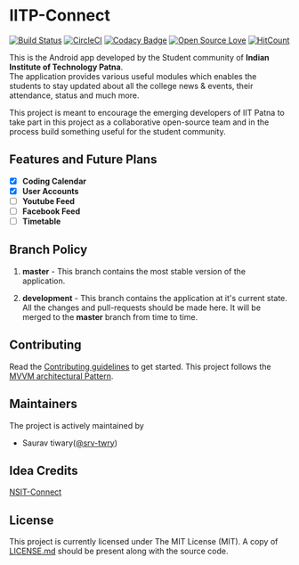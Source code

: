 # IITP-Connect

[![Build Status](https://travis-ci.org/Njack-IITP/IITP-Connect.svg?branch=development)](https://travis-ci.org/Njack-IITP/IITP-Connect)
[![CircleCI](https://circleci.com/gh/Njack-IITP/IITP-Connect/tree/development.svg?style=svg)](https://circleci.com/gh/Njack-IITP/IITP-Connect/tree/development)
[![Codacy Badge](https://api.codacy.com/project/badge/Grade/7b14bdcd432c458e816c2b097d975340)](https://www.codacy.com/app/srv-twry/IITP-Connect?utm_source=github.com&amp;utm_medium=referral&amp;utm_content=Njack-IITP/IITP-Connect&amp;utm_campaign=Badge_Grade)
[![Open Source Love](https://badges.frapsoft.com/os/v2/open-source.svg?v=103)](https://github.com/ellerbrock/open-source-badges/)
[![HitCount](http://hits.dwyl.io/Njack-IITP/IITP-Connect.svg)](http://hits.dwyl.io/Njack-IITP/IITP-Connect)

This is the Android app developed by the Student community of **Indian Institute of Technology Patna**.  
The application provides various useful modules which enables the students to stay updated about all the college news & events, their attendance, status and much more. 

This project is meant to encourage the emerging developers of IIT Patna to take part in this project as a collaborative open-source team and in the process build something useful for the student community.

## Features and Future Plans

- [x] **Coding Calendar**
- [x] **User Accounts**
- [ ] **Youtube Feed**
- [ ] **Facebook Feed**
- [ ] **Timetable**

## Branch Policy
1. **master** - This branch contains the most stable version of the application.  
  
1. **development** - This branch contains the application at it's current state. All the changes and pull-requests should be made here. It will be merged to the **master** branch from time to time.

## Contributing
Read the [Contributing guidelines](CONTRIBUTING.md) to get started. This project follows the [MVVM architectural Pattern](https://developer.android.com/jetpack/docs/guide).

## Maintainers
The project is actively maintained by

+ Saurav tiwary([@srv-twry](https://github.com/srv-twry))

## Idea Credits
[NSIT-Connect](https://github.com/Swati4star/NSIT-Connect)

## License

This project is currently licensed under The MIT License (MIT). A copy of [LICENSE.md](LICENSE.md) should be present along with the source code.
